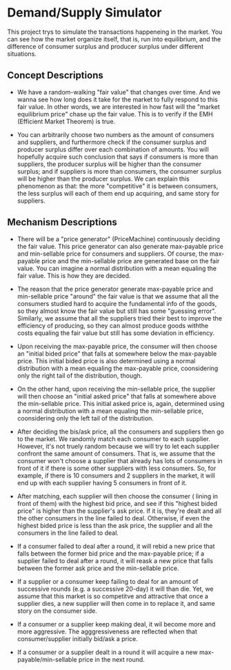 # Demand/Supply Simulator

This project trys to simulate the transactions happeneing in the market. You can see how the market organize itself, that is, run into equilibrium, and the difference of consumer surplus and producer surplus under different situations.

## Concept Descriptions

* We have a random-walking "fair value" that changes over time. And we wanna see how long does it take for the market to fully respond to this fair value. In other words, we are interested in how fast will the "market equilibrium price" chase up the fair value. This is to verify if the EMH (Efficient Market Theorem) is true.

* You can arbitrarily choose two numbers as the amount of consumers and suppliers, and furthermore check if the consumer surplus and producer surplus differ over each combination of amounts. You will hopefully acquire such conclusion that says if consumers is more than suppliers, the producer surplus will be higher than the consumer surplus; and if suppliers is more than consumers, the consumer surplus will be higher than the producer surplus. We can explain this phenomenon as that: the more "competitive" it is between consumers, the less surplus will each of them end up acquiring, and same story for suppliers.

## Mechanism Descriptions

* There will be a "price generator" (PriceMachine) continuously deciding the fair value. This price generator can also generate max-payable price and min-sellable price for consumers and suppliers. Of course, the max-payable price and the min-sellable price are generated base on the fair value. You can imagine a normal distribution with a mean equaling the fair value. This is how they are decided.

* The reason that the price generator generate max-payable price and min-sellable price "around" the fair value is that we assume that all the consumers studied hard to acquire the fundamental info of the goods, so they almost know the fair value but still has some "guessing error". Similarly, we assume that all the suppliers tried their best to improve the efficiency of producing, so they can almost produce goods withthe costs equaling the fair value but still has some deviation in efficiency.

* Upon receiving the max-payable price, the consumer will then choose an "initial bided price" that falls at somewhere below the max-payable price. This initial bided price is also determined using a normal distribution with a mean equaling the max-payable price, coonsidering only the right tail of the distribution, though.

* On the other hand, upon receiving the min-sellable price, the supplier will then choose an "initial asked price" that falls at somewhere above the min-sellable price. This initial asked price is, again, determined using a normal distribution with a mean equaling the min-sellable price, coonsidering only the left tail of the distribution.

* After deciding the bis/ask price, all the consumers and suppliers then go to the market. We randomly match each consumer to each supplier. However, it's not truely random because we will try to let each supplier confront the same amount of consumers. That is, we assume that the consumer won't choose a supplier that already has lots of consumers in front of it if there is some other suppliers with less consumers. So, for example, if there is 10 consumers and 2 suppliers in the market, it will end up with each supplier having 5 consumers in front of it.

* After matching, each supplier will then choose the consumer ( lining in front of them) with the highest bid price, and see if this "highest bided price" is higher than the supplier's ask price. If it is, they're dealt and all the other consumers in the line failed to deal. Otherwise, if even the highest bided price is less than the ask price, the supplier and all the consumers in the line failed to deal.

* If a consumer failed to deal after a round, it will rebid a new price that falls between the former bid price and the max-payable price; if a supplier failed to deal after a round, it will reask a new price that falls between the former ask price and the min-sellable price.

* If a supplier or a consumer keep failing to deal for an amount of successive rounds (e.g. a successive 20-day) it will than die. Yet, we assume that this market is so competitve and attractive that once a supplier dies, a new supplier will then come in to replace it, and same story on the consumer side.

* If a consumer or a supplier keep making deal, it wil become more and more aggressive. The agggressiveness are reflected when that consumer/supplier initially bid/ask a price.

* If a consumer or a supplier dealt in a round it will acquire a new max-payable/min-sellable price in the next round.
